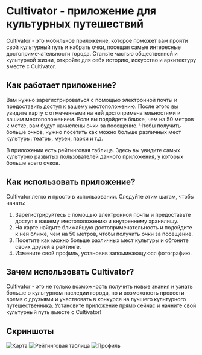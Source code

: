 # Cultivator - приложение для культурных путешествий

Cultivator - это мобильное приложение, которое поможет вам пройти свой культурный путь и набрать очки, посещая самые интересные достопримечательности города. Станьте частью общественной и культурной жизни, откройте для себя историю, искусство и архитектуру вместе с Cultivator.

## Как работает приложение?

Вам нужно зарегистрироваться с помощью электронной почты и предоставить доступ к вашему местоположению. После этого вы увидите карту с отмеченными на ней достопримечательностями и вашим местоположением. Если вы подойдете ближе, чем на 50 метров к метке, вам будут начислены очки за посещение. Чтобы получить больше очков, нужно посетить как можно больше различных мест культуры: театры, музеи, парки и т.д.

В приложении есть рейтинговая таблица. Здесь вы увидите самых культурно развитых пользователей данного приложения, у которых больше всего очков.


## Как использовать приложение?

Cultivator легко и просто в использовании. Следуйте этим шагам, чтобы начать:

1. Зарегистрируйтесь с помощью электронной почты и предоставьте доступ к вашему местоположению и внутреннему хранилищу.
2. На карте найдите ближайшую достопримечательность и подойдите к ней ближе, чем на 50 метров, чтобы получить очки за посещение.
3. Посетите как можно больше различных мест культуры и обгоните своих друзей в рейтинге.
4. Измените свой профиль, установив запоминающуюся фотографию.

## Зачем использовать Cultivator?

Cultivator - это не только возможность получить новые знания и узнать больше о культурном наследии города, но и возможность провести время с друзьями и участвовать в конкурсе на лучшего культурного путешественника. Установите приложение прямо сейчас и начните свой культурный путь вместе с Cultivator!

## Скриншоты
![Карта](/static/map.jpg)
![Рейтинговая таблица](/static/rating.jpg)
![Профиль](/static/profile.jpg)